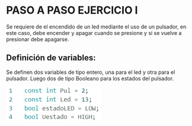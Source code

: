# PASO A PASO EJERCICIO I
Se requiere de el encendido de un led mediante el uso de un pulsador, en este caso, debe encender y apagar cuando se presione y si se vuelve a presionar debe apagarse.

## Definición de variables:

Se definen dos variables de tipo entero, una para el led y otra para el pulsador. Luego dos de tipo Booleano para los estados del pulsador.

![Captura](https://github.com/johanerre/Arduino-Retos/blob/main/Captura%20de%20pantalla%202025-09-06%20205309.png)

